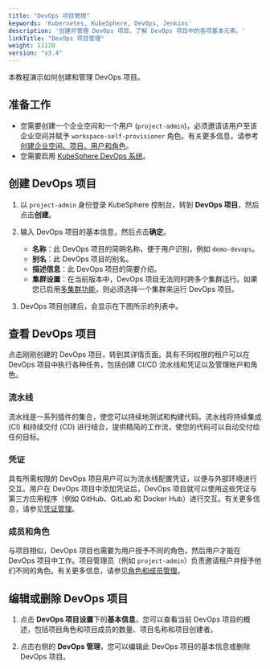 ```yaml
---
title: "DevOps 项目管理"
keywords: 'Kubernetes, KubeSphere, DevOps, Jenkins'
description: '创建并管理 DevOps 项目，了解 DevOps 项目中的各项基本元素。'
linkTitle: "DevOps 项目管理"
weight: 11120
version: "v3.4"
---
```


本教程演示如何创建和管理 DevOps 项目。

## 准备工作

- 您需要创建一个企业空间和一个用户 (`project-admin`)，必须邀请该用户至该企业空间并赋予 `workspace-self-provisioner` 角色。有关更多信息，请参考[创建企业空间、项目、用户和角色](../../../quick-start/create-workspace-and-project/)。
- 您需要启用 [KubeSphere DevOps 系统](../../../pluggable-components/devops/)。

## 创建 DevOps 项目

1. 以 `project-admin` 身份登录 KubeSphere 控制台，转到 **DevOps 项目**，然后点击**创建**。

2. 输入 DevOps 项目的基本信息，然后点击**确定**。

   - **名称**：此 DevOps 项目的简明名称，便于用户识别，例如 `demo-devops`。
   - **别名**：此 DevOps 项目的别名。
   - **描述信息**：此 DevOps 项目的简要介绍。
   - **集群设置**：在当前版本中，DevOps 项目无法同时跨多个集群运行。如果您已启用[多集群功能](../../../multicluster-management/)，则必须选择一个集群来运行 DevOps 项目。

3. DevOps 项目创建后，会显示在下图所示的列表中。

## 查看 DevOps 项目

点击刚刚创建的 DevOps 项目，转到其详情页面。具有不同权限的租户可以在 DevOps 项目中执行各种任务，包括创建 CI/CD 流水线和凭证以及管理帐户和角色。

### 流水线

流水线是一系列插件的集合，使您可以持续地测试和构建代码。流水线将持续集成 (CI) 和持续交付 (CD) 进行结合，提供精简的工作流，使您的代码可以自动交付给任何目标。

### 凭证

具有所需权限的 DevOps 项目用户可以为流水线配置凭证，以便与外部环境进行交互。用户在 DevOps 项目中添加凭证后，DevOps 项目就可以使用这些凭证与第三方应用程序（例如 GitHub、GitLab 和 Docker Hub）进行交互。有关更多信息，请参见[凭证管理](../../how-to-use/devops-settings/credential-management/)。

### 成员和角色

与项目相似，DevOps 项目也需要为用户授予不同的角色，然后用户才能在 DevOps 项目中工作。项目管理员（例如 `project-admin`）负责邀请租户并授予他们不同的角色。有关更多信息，请参见[角色和成员管理](../../how-to-use/devops-settings/role-and-member-management/)。

## 编辑或删除 DevOps 项目

1. 点击 **DevOps 项目设置**下的**基本信息**，您可以查看当前 DevOps 项目的概述，包括项目角色和项目成员的数量、项目名称和项目创建者。

2. 点击右侧的 **DevOps 管理**，您可以编辑此 DevOps 项目的基本信息或删除 DevOps 项目。